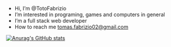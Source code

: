 - Hi, I’m @TotoFabrizio
- I’m interested in programing, games and computers in general
- I’m a full stack web developer
- How to reach me  tomas.fabrizio02@gmail.com

[![Anurag's GitHub stats](https://github-readme-stats.vercel.app/api?username=TotoFabrizio)](https://github.com/anuraghazra/github-readme-stats)
<!---
TotoFabrizio/TotoFabrizio is a ✨ special ✨ repository because its `README.md` (this file) appears on your GitHub profile.
You can click the Preview link to take a look at your changes.
--->
